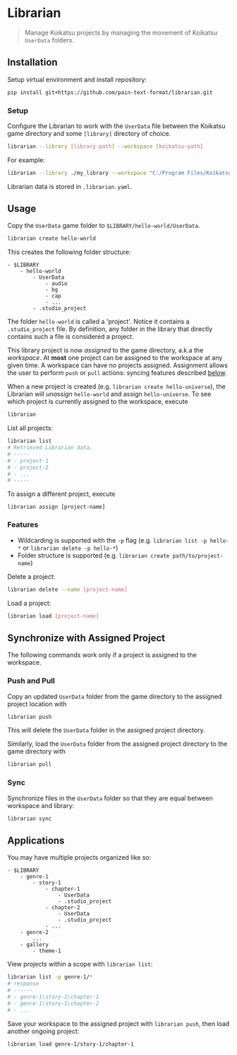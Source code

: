 # Librarian

> Manage Koikatsu projects by managing the movement of Koikatsu `UserData` folders.

## Installation

Setup virtual environment and install repository:
```bash
pip install git+https://github.com/pain-text-format/librarian.git
```

### Setup
Configure the Librarian to work with the `UserData` file between the Koikatsu game directory and some `[library]` directory of choice.

```bash
librarian --library [library-path] --workspace [koikatsu-path]
```
For example:
```bash
librarian --library ./my_library --workspace "C:/Program Files/Koikatsu Party"
```
Librarian data is stored in `.librarian.yaml`.

## Usage
Copy the `UserData` game folder to `$LIBRARY/hello-world/UserData`.
```bash
librarian create hello-world
```
This creates the following folder structure:
```
- $LIBRARY
    - hello-world
        - UserData
            - audio
            - bg
            - cap
            - ...
        - .studio_project
```
The folder `hello-world` is called a 'project'. Notice it contains a `.studio_project` file. By definition, any folder in the library that directly contains such a file is considered a project.

This library project is now *assigned* to the game directory, a.k.a the *workspace*. At **most** one project can be assigned to the workspace at any given time. A workspace can have *no* projects assigned. Assignment allows the user to perform `push` or `pull` actions: syncing features described [below](#pushpull-from-assigned-projects).

When a new project is created (e.g. `librarian create hello-universe`), the Librarian will *unassign* `hello-world` and assign `hello-universe`. To see which project is currently assigned to the workspace, execute
```bash
librarian
```
List all projects:
```bash
librarian list
# Retrieved Librarian data.
# -----
# - project-1
# - project-2
# - ...
# -----
```
To assign a different project, execute
```
librarian assign [project-name]
```

### Features
* Wildcarding is supported with the `-p` flag (e.g. `librarian list -p hello-*` or `librarian delete -p hello-*`)
* Folder structure is supported (e.g. `librarian create path/to/project-name`)

Delete a project:
```bash
librarian delete --name [project-name]
```
Load a project:
```bash
librarian load [project-name]
```

## Synchronize with Assigned Project
The following commands work only if a project is assigned to the workspace.

### Push and Pull
Copy an updated `UserData` folder from the game directory to the assigned project location with
```bash
librarian push
```
This will delete the `UserData` folder in the assigned project directory.

Similarly, load the `UserData` folder from the assigned project directory to the game directory with
```bash
librarian pull
```

### Sync
Synchronize files in the `UserData` folder so that they are equal between workspace and library:
```bash
librarian sync
```

## Applications
You may have multiple projects organized like so:
```
- $LIBRARY
    - genre-1
        - story-1
            - chapter-1
                - UserData
                - .studio_project
            - chapter-2
                - UserData
                - .studio_project
            - ...
    - genre-2
        ...
    - gallery
        - theme-1
```
View projects within a scope with `librarian list`:
```bash
librarian list -p genre-1/*
# response
# ------
# - genre-1\story-1\chapter-1
# - genre-1\story-1\chapter-2
# - ...
```
Save your workspace to the assigned project with `librarian push`, then load another ongoing project:
```bash
librarian load genre-1/story-1/chapter-1
```